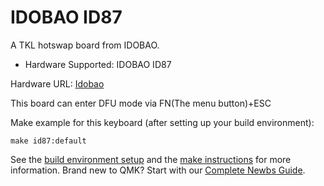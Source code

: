 # IDOBAO ID87

A TKL hotswap board from IDOBAO.

* Hardware Supported: IDOBAO ID87

Hardware URL: [Idobao](https://www.idobao.net/products/idobao-id87-80-hot-swappable-mechanical-keyboard-kit?variant=33990062604419)

This board can enter DFU mode via FN(The menu button)+ESC

Make example for this keyboard (after setting up your build environment):

    make id87:default

See the [build environment setup](https://docs.qmk.fm/#/getting_started_build_tools) and the [make instructions](https://docs.qmk.fm/#/getting_started_make_guide) for more information. Brand new to QMK? Start with our [Complete Newbs Guide](https://docs.qmk.fm/#/newbs).